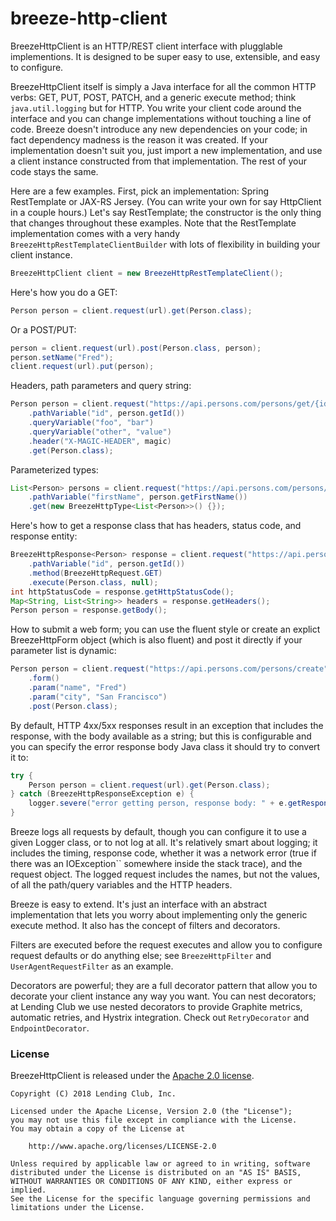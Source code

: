 # breeze-http-client

BreezeHttpClient is an HTTP/REST client interface with plugglable implementions. It is designed to be super easy to use, extensible, and easy to configure.

BreezeHttpClient itself is simply a Java interface for all the common HTTP verbs: GET, PUT, POST, PATCH, and a generic execute method; think `java.util.logging` but for HTTP. You write your client code around the interface and you can change implementations without touching a line of code. Breeze doesn't introduce any new dependencies on your code; in fact dependency madness is the reason it was created. If your implementation doesn't suit you, just import a new implementation, and use a client instance constructed from that implementation. The rest of your code stays the same.

Here are a few examples. First, pick an implementation: Spring RestTemplate or JAX-RS Jersey. (You can write your own for say HttpClient in a couple hours.) Let's say RestTemplate; the constructor is the only thing that changes throughout these examples. Note that the RestTemplate implementation comes with a very handy `BreezeHttpRestTemplateClientBuilder` with lots of flexibility in building your client instance.

```java
BreezeHttpClient client = new BreezeHttpRestTemplateClient();
```

Here's how you do a GET:

```java
Person person = client.request(url).get(Person.class);
```

Or a POST/PUT:

```java
person = client.request(url).post(Person.class, person);
person.setName("Fred");
client.request(url).put(person);
```

Headers, path parameters and query string:

```java
Person person = client.request("https://api.persons.com/persons/get/{id}")
    .pathVariable("id", person.getId())
    .queryVariable("foo", "bar")
    .queryVariable("other", "value")
    .header("X-MAGIC-HEADER", magic)
    .get(Person.class);
```

Parameterized types:

```java
List<Person> persons = client.request("https://api.persons.com/persons/find/firstName/{firstName}")
    .pathVariable("firstName", person.getFirstName())
    .get(new BreezeHttpType<List<Person>>() {});
```

Here's how to get a response class that has headers, status code, and response entity:

```java
BreezeHttpResponse<Person> response = client.request("https://api.persons.com/persons/get/{id}")
    .pathVariable("id", person.getId())
    .method(BreezeHttpRequest.GET)
    .execute(Person.class, null);
int httpStatusCode = response.getHttpStatusCode();
Map<String, List<String>> headers = response.getHeaders();
Person person = response.getBody();
```

How to submit a web form; you can use the fluent style or create an explict BreezeHttpForm object (which is also fluent) and post it directly if your parameter list is dynamic:

```java
Person person = client.request("https://api.persons.com/persons/create")
    .form()
    .param("name", "Fred")
    .param("city", "San Francisco")
    .post(Person.class);
```

By default, HTTP 4xx/5xx responses result in an exception that includes the response, with the body available as a string; but this is configurable and you can specify the error response body Java class it should try to convert it to:

```java
try {
    Person person = client.request(url).get(Person.class);
} catch (BreezeHttpResponseException e) {
    logger.severe("error getting person, response body: " + e.getResponse().getBody(), e);
}
```

Breeze logs all requests by default, though you can configure it to use a given Logger class, or to not log at all. It's relatively smart about logging; it includes the timing, response code, whether it was a network error (true if there was an IOException`` somewhere inside the stack trace), and the request object. The logged request includes the names, but not the values, of all the path/query variables and the HTTP headers.

Breeze is easy to extend. It's just an interface with an abstract implementation that lets you worry about implementing only the generic execute method. It also has the concept of filters and decorators.

Filters are executed before the request executes and allow you to configure request defaults or do anything else; see `BreezeHttpFilter` and `UserAgentRequestFilter` as an example.

Decorators are powerful; they are a full decorator pattern that allow you to decorate your client instance any way you want. You can nest decorators; at Lending Club we use nested decorators to provide Graphite metrics, automatic retries, and Hystrix integration. Check out `RetryDecorator` and `EndpointDecorator`.

### License

BreezeHttpClient is released under the [Apache 2.0 license](LICENSE).

```
Copyright (C) 2018 Lending Club, Inc.

Licensed under the Apache License, Version 2.0 (the "License");
you may not use this file except in compliance with the License.
You may obtain a copy of the License at

    http://www.apache.org/licenses/LICENSE-2.0

Unless required by applicable law or agreed to in writing, software
distributed under the License is distributed on an "AS IS" BASIS,
WITHOUT WARRANTIES OR CONDITIONS OF ANY KIND, either express or implied.
See the License for the specific language governing permissions and
limitations under the License.
```
